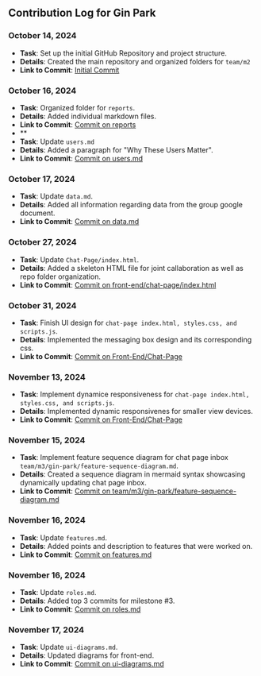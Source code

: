 ## Contribution Log for Gin Park


### October 14, 2024
  - **Task**: Set up the initial GitHub Repository and project structure.
  - **Details**: Created the main repository and organized folders for `team/m2`
  - **Link to Commit**: [Initial Commit](https://github.com/repo/commit1](https://github.com/ginpks/TRANSPORTATION/commit/c444be9664798335d5dcc1094573699cd841921f))

### October 16, 2024
- **Task**: Organized folder for `reports`.
- **Details**: Added individual markdown files.
- **Link to Commit**: [Commit on reports](https://github.com/repo/commit2](https://github.com/ginpks/TRANSPORTATION/commit/dcc18f0e15d84377a84cb6c9ccff3f7a0d57739b))
- **
- **Task**: Update `users.md`
- **Details**: Added a paragraph for "Why These Users Matter".
- **Link to Commit**: [Commit on users.md](https://github.com/ginpks/TRANSPORTATION/commit/c6177a440f5db61355297ac2e527a18a468e2749)

### October 17, 2024
  - **Task**: Update `data.md`.
  - **Details**: Added all information regarding data from the group google document.
  - **Link to Commit**: [Commit on data.md](https://github.com/ginpks/TRANSPORTATION/commit/3afc4d850f511cbcc192269aa9d9469caa7c0f53)

### October 27, 2024
  - **Task**: Update `Chat-Page/index.html`.
  - **Details**: Added a skeleton HTML file for joint callaboration as well as repo folder organization.
  - **Link to Commit**: [Commit on front-end/chat-page/index.html](https://github.com/ginpks/TRANSPORTATION/commit/de2c5b3253e9bb96251df31350efade6b1987c10)

### October 31, 2024
  - **Task**: Finish UI design for `chat-page index.html, styles.css, and scripts.js`.
  - **Details**: Implemented the messaging box design and its corresponding css.
  - **Link to Commit**: [Commit on Front-End/Chat-Page](https://github.com/ginpks/TRANSPORTATION/commit/b9bee088bc29f385528faae642abc3b3250cdc15)

### November 13, 2024
  - **Task**: Implement dynamice responsiveness for `chat-page index.html, styles.css, and scripts.js`.
  - **Details**: Implemented dynamic responsivenes for smaller view devices.
  - **Link to Commit**: [Commit on Front-End/Chat-Page](https://github.com/ginpks/TRANSPORTATION/commit/a5bea7882a307390f1939e11b24e72f8224d2370)

### November 15, 2024
  - **Task**: Implement feature sequence diagram for chat page inbox `team/m3/gin-park/feature-sequence-diagram.md`.
  - **Details**: Created a sequence diagram in mermaid syntax showcasing dynamically updating chat page inbox.
  - **Link to Commit**: [Commit on team/m3/gin-park/feature-sequence-diagram.md](https://github.com/ginpks/TRANSPORTATION/commit/c60b3ca37354d8c6e01629219235e8f69df13d5b)

### November 16, 2024
  - **Task**: Update `features.md`.
  - **Details**: Added points and description to features that were worked on.
  - **Link to Commit**: [Commit on features.md](https://github.com/ginpks/TRANSPORTATION/commit/46019bc8ef144755ef938842ab4ac25730740836)

### November 16, 2024
  - **Task**: Update `roles.md`.
  - **Details**: Added top 3 commits for milestone #3.
  - **Link to Commit**: [Commit on roles.md](https://github.com/ginpks/TRANSPORTATION/commit/43a070b22a29a6d6ee3eb0b78172d3b8d681e183)

### November 17, 2024
  - **Task**: Update `ui-diagrams.md`.
  - **Details**: Updated diagrams for front-end.
  - **Link to Commit**: [Commit on ui-diagrams.md](https://github.com/ginpks/TRANSPORTATION/commit/20953cf9dd12b1180e247d84e867c7070a359b1e)

